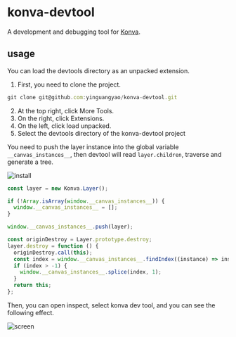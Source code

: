 # konva-devtool
A development and debugging tool for [Konva](https://github.com/konvajs/konva).

## usage
You can load the devtools directory as an unpacked extension.

1. First, you need to clone the project.

```js
git clone git@github.com:yinguangyao/konva-devtool.git
```

2. At the top right, click More Tools.
3. On the right, click Extensions.
4. On the left, click load unpacked.
5. Select the devtools directory of the konva-devtool project


You need to push the layer instance into the global variable `__canvas_instances__`, then devtool will read `layer.children`, traverse and generate a tree.

![install](./assets/install.gif)

```js
const layer = new Konva.Layer();

if (!Array.isArray(window.__canvas_instances__)) {
  window.__canvas_instances__ = [];
}

window.__canvas_instances__.push(layer);

const originDestroy = Layer.prototype.destroy;
layer.destroy = function () {
  originDestroy.call(this);
  const index = window.__canvas_instances__.findIndex((instance) => instance === this);
  if (index > -1) {
    window.__canvas_instances__.splice(index, 1);
  }
  return this;
};
```
Then, you can open inspect, select konva dev tool, and you can see the following effect.

![screen](./assets/usage.gif)